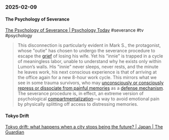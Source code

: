 ### 2025-02-09
#### The Psychology of Severance
[The Psychology of Severance \| Psychology Today](https://www.psychologytoday.com/intl/blog/unlock-your-true-motivation/202502/the-psychology-of-severance) #severance #tv #psychology 

> This disconnection is particularly evident in Mark S., the protagonist, whose "outie" has chosen to undergo the severance procedure to escape the [grief](https://www.psychologytoday.com/intl/basics/grief "Psychology Today looks at grief") of losing his wife. Yet his "innie" is trapped in a cycle of meaningless labor, unable to understand why he exists only within Lumon’s walls. His "innie" never sleeps, never rests, and the minute he leaves work, his next conscious experience is that of arriving at the office again for a new 8-hour work cycle. This mirrors what we see in some trauma survivors, who may [unconsciously or consciously repress or dissociate from painful memories](https://pmc.ncbi.nlm.nih.gov/articles/PMC2080858/) as a [defense mechanism](https://www.psychologytoday.com/intl/basics/defense-mechanisms "Psychology Today looks at defense mechanism"). The severance procedure is, in effect, an extreme version of psychological [compartmentalization](https://www.psychologytoday.com/intl/basics/compartmentalization "Psychology Today looks at compartmentalization")—a way to avoid emotional pain by physically splitting off access to distressing memories.

#### Tokyo Drift
[Tokyo drift: what happens when a city stops being the future?  | Japan | The Guardian](https://www.theguardian.com/world/2025/jan/14/tokyo-drift-what-happens-when-a-city-stops-being-the-future)

